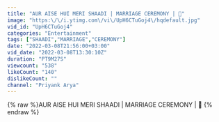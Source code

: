 ```yaml
---
title: "AUR AISE HUI MERI SHAADI | MARRIAGE CEREMONY | 🤗"
image: "https:\/\/i.ytimg.com\/vi\/UpH6CTuGoj4\/hqdefault.jpg"
vid_id: "UpH6CTuGoj4"
categories: "Entertainment"
tags: ["SHAADI","MARRIAGE","CEREMONY"]
date: "2022-03-08T21:56:00+03:00"
vid_date: "2022-03-08T13:30:10Z"
duration: "PT9M27S"
viewcount: "538"
likeCount: "140"
dislikeCount: ""
channel: "Priyank Arya"
---
```

{% raw %}AUR AISE HUI MERI SHAADI | MARRIAGE CEREMONY | 🤗 {% endraw %}
